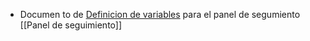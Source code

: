 - Documen to de [Definicion de variables](https://docs.google.com/spreadsheets/d/1DzBtBc51qphrkva4pzWKuDwxlQAT3nAxWLDTLVSna8c/edit#gid=6944764) para el panel de segumiento [[Panel de seguimiento]]